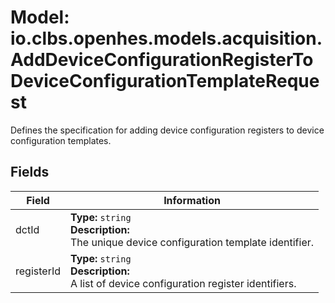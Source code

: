 # Model: io.clbs.openhes.models.acquisition.AddDeviceConfigurationRegisterToDeviceConfigurationTemplateRequest

Defines the specification for adding device configuration registers to device configuration templates.

## Fields

| Field | Information |
| --- | --- |
| dctId | <b>Type:</b> `string`<br><b>Description:</b><br>The unique device configuration template identifier. |
| registerId | <b>Type:</b> `string`<br><b>Description:</b><br>A list of device configuration register identifiers. |

